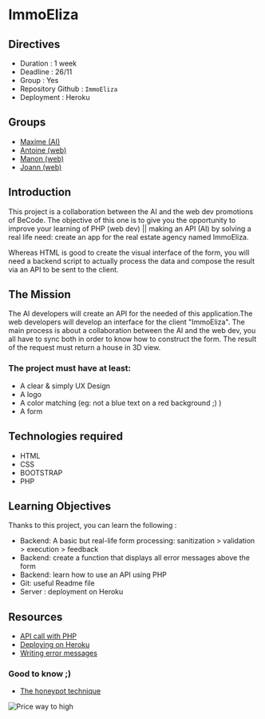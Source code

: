 # ImmoEliza

## Directives
- Duration : 1 week 
- Deadline : 26/11
- Group : Yes
- Repository Github : ```ImmoEliza```
- Deployment : Heroku

## Groups
- [Maxime (AI)](https://github.com/MDropsy)
- [Antoine (web)](https://github.com/anjessen)
- [Manon (web)](https://github.com/ManonBracke)
- [Joann (web)](https://github.com/delahayjoann)


## Introduction

This project is a collaboration between the AI and the web dev promotions of BeCode. The objective of this one is to give you the opportunity to improve your learning of PHP (web dev) || making an API (AI) by solving a real life need: create an app for the real estate agency named ImmoEliza. 

Whereas HTML is good to create the visual interface of the form, you will need a backend script to actually process the data and compose the result via an API to be sent to the client.

## The Mission
The AI developers will create an API for the needed of this application.The web developers will develop an interface for the client "ImmoEliza". The main process is about a collaboration between the AI and the web dev, you all have to sync both in order to know how to construct the form. The result of the request must return a house in 3D view.

### The project must have at least:
- A clear & simply UX Design
- A logo
- A color matching (eg: not a blue text on a red background ;) )
- A form

## Technologies required
- HTML
- CSS
- BOOTSTRAP 
- PHP

## Learning Objectives 
Thanks to this project, you can learn the following :

- Backend: A basic but real-life form processing: sanitization > validation > execution > feedback
- Backend: create a function that displays all error messages above the form
- Backend: learn how to use an API using PHP
- Git: useful Readme file
- Server : deployment on Heroku

## Resources 
- [API call with PHP](https://weichie.com/blog/curl-api-calls-with-php/)
- [Deploying on Heroku ](https://devcenter.heroku.com/articles/getting-started-with-php)
- [Writing error messages](https://www.uxmas.com/2012/the-4-hs-of-writing-error-messages)
### Good to know ;)
- [The honeypot technique](https://www.thryv.com/blog/honeypot-technique/)

![Price way to high](https://i.pinimg.com/originals/db/78/a4/db78a425f4da253fbc70d383d72db60f.gif)
